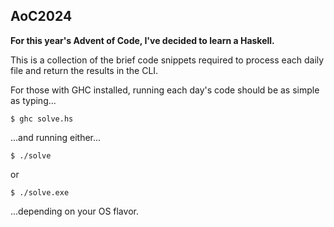 ## AoC2024

**For this year's Advent of Code, I've decided to learn a Haskell.**

This is a collection of the brief code snippets required to process each daily file and return the results in the CLI.

For those with GHC installed, running each day's code should be as simple as typing...
```
$ ghc solve.hs
```
...and running either...
```
$ ./solve
```
or
```
$ ./solve.exe
```
...depending on your OS flavor.
